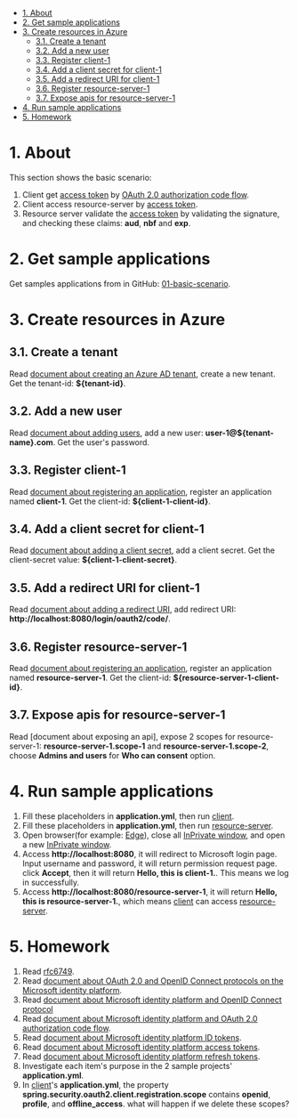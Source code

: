 - [1. About](#1-about)
- [2. Get sample applications](#2-get-sample-applications)
- [3. Create resources in Azure](#3-create-resources-in-azure)
    * [3.1. Create a tenant](#31-create-a-tenant)
    * [3.2. Add a new user](#32-add-a-new-user)
    * [3.3. Register client-1](#33-register-client-1)
    * [3.4. Add a client secret for client-1](#34-add-a-client-secret-for-client-1)
    * [3.5. Add a redirect URI for client-1](#35-add-a-redirect-uri-for-client-1)
    * [3.6. Register resource-server-1](#36-register-resource-server-1)
    * [3.7. Expose apis for resource-server-1](#37-expose-apis-for-resource-server-1)
- [4. Run sample applications](#4-run-sample-applications)
- [5. Homework](#5-homework)









# 1. About

This section shows the basic scenario:
1. Client get [access token] by [OAuth 2.0 authorization code flow].
2. Client access resource-server by [access token].
3. Resource server validate the [access token] by validating the signature, and checking these claims: **aud**, **nbf** and **exp**.

# 2. Get sample applications
Get samples applications from in GitHub: [01-basic-scenario].

# 3. Create resources in Azure

## 3.1. Create a tenant
Read [document about creating an Azure AD tenant], create a new tenant. Get the tenant-id: **${tenant-id}**.

## 3.2. Add a new user
Read [document about adding users], add a new user: **user-1@${tenant-name}.com**. Get the user's password.

## 3.3. Register client-1
Read [document about registering an application], register an application named **client-1**. Get the client-id: **${client-1-client-id}**.

## 3.4. Add a client secret for client-1
Read [document about adding a client secret], add a client secret. Get the client-secret value: **${client-1-client-secret}**.

## 3.5. Add a redirect URI for client-1
Read [document about adding a redirect URI], add redirect URI: **http://localhost:8080/login/oauth2/code/**.

## 3.6. Register resource-server-1
Read [document about registering an application], register an application named **resource-server-1**. Get the client-id: **${resource-server-1-client-id}**.

## 3.7. Expose apis for resource-server-1
Read [document about exposing an api], expose 2 scopes for resource-server-1: **resource-server-1.scope-1** and **resource-server-1.scope-2**, choose **Admins and users** for **Who can consent** option.

# 4. Run sample applications
 1. Fill these placeholders in **application.yml**, then run [client].
 2. Fill these placeholders in **application.yml**, then run [resource-server].
 3. Open browser(for example: [Edge]), close all [InPrivate window], and open a new [InPrivate window].
 4. Access **http://localhost:8080**, it will redirect to Microsoft login page. Input username and password, it will return permission request page. click **Accept**, then it will return **Hello, this is client-1.**. This means we log in successfully.
 5. Access **http://localhost:8080/resource-server-1**, it will return **Hello, this is resource-server-1.**, which means [client] can access [resource-server].

# 5. Homework
 1. Read [rfc6749].
 2. Read [document about OAuth 2.0 and OpenID Connect protocols on the Microsoft identity platform].
 3. Read [document about Microsoft identity platform and OpenID Connect protocol]
 4. Read [document about Microsoft identity platform and OAuth 2.0 authorization code flow].
 5. Read [document about Microsoft identity platform ID tokens].
 6. Read [document about Microsoft identity platform access tokens].
 7. Read [document about Microsoft identity platform refresh tokens].
 8. Investigate each item's purpose in the 2 sample projects' **application.yml**.
 9. In [client]'s **application.yml**, the property **spring.security.oauth2.client.registration.scope** contains **openid**, **profile**, and **offline_access**. what will happen if we delete these scopes?






[Azure Active Directory]: https://azure.microsoft.com/services/active-directory/
[OAuth2]: https://oauth.net/2/
[Spring Security]: https://spring.io/projects/spring-security
[OAuth 2.0 authorization code flow]: https://docs.microsoft.com/azure/active-directory/develop/v2-oauth2-auth-code-flow
[access token]: https://docs.microsoft.com/azure/active-directory/develop/access-tokens
[01-basic-scenario]: ../../../servlet/oauth2/01-basic-scenario
[document about creating an Azure AD tenant]: https://docs.microsoft.com/azure/active-directory/develop/quickstart-create-new-tenant#create-a-new-azure-ad-tenant
[document about registering an application]: https://docs.microsoft.com/azure/active-directory/develop/quickstart-register-app
[document about adding users]: https://docs.microsoft.com/azure/active-directory/fundamentals/add-users-azure-active-directory
[document about adding a client secret]: https://docs.microsoft.com/azure/active-directory/develop/quickstart-register-app#add-a-client-secret
[document about adding a redirect URI]: https://docs.microsoft.com/azure/active-directory/develop/quickstart-register-app#add-a-redirect-uri
[document about registering an application]: https://docs.microsoft.com/azure/active-directory/develop/quickstart-register-app
[client]: ../../../servlet/oauth2/01-basic-scenario/client
[resource-server]: ../../../servlet/oauth2/01-basic-scenario/resource-server
[Edge]: https://www.microsoft.com/edge?r=1
[InPrivate window]: https://support.microsoft.com/microsoft-edge/browse-inprivate-in-microsoft-edge-cd2c9a48-0bc4-b98e-5e46-ac40c84e27e2
[rfc6749]: https://datatracker.ietf.org/doc/html/rfc6749
[document about OAuth 2.0 and OpenID Connect protocols on the Microsoft identity platform]: https://docs.microsoft.com/azure/active-directory/develop/active-directory-v2-protocols
[document about Microsoft identity platform and OpenID Connect protocol]: https://docs.microsoft.com/azure/active-directory/develop/v2-protocols-oidc
[document about Microsoft identity platform and OAuth 2.0 authorization code flow]: https://docs.microsoft.com/azure/active-directory/develop/v2-oauth2-auth-code-flow
[document about Microsoft identity platform ID tokens]: https://docs.microsoft.com/azure/active-directory/develop/id-tokens
[document about Microsoft identity platform access tokens]: https://docs.microsoft.com/azure/active-directory/develop/access-tokens
[document about Microsoft identity platform refresh tokens]: https://docs.microsoft.com/azure/active-directory/develop/refresh-tokens
